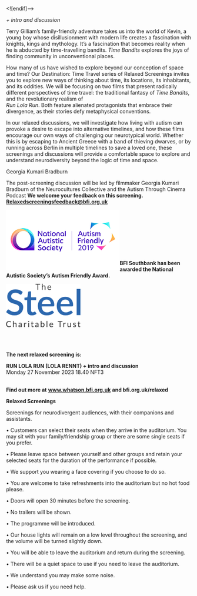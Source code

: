 

<![endif]-->

_+ intro and discussion_

Terry Gilliam’s family-friendly adventure takes us into the world of Kevin, a young boy whose disillusionment with modern life creates a fascination with knights, kings and mythology. It’s a fascination that becomes reality when he is abducted by time-travelling bandits. _Time Bandits_ explores the joys of finding community in unconventional places.

How many of us have wished to explore beyond our conception of space and time? Our Destination: Time Travel series of Relaxed Screenings invites you to explore new ways of thinking about time, its locations, its inhabitants, and its oddities. We will be focusing on two films that present radically different perspectives of time travel: the traditional fantasy of _Time Bandits_, and the revolutionary realism of  
_Run Lola Run_. Both feature alienated protagonists that embrace their divergence, as their stories defy metaphysical conventions.

In our relaxed discussions, we will investigate how living with autism can provoke a desire to escape into alternative timelines, and how these films encourage our own ways of challenging our neurotypical world. Whether this is by escaping to Ancient Greece with a band of thieving dwarves, or by running across Berlin in multiple timelines to save a loved one, these screenings and discussions will provide a comfortable space to explore and understand neurodiversity beyond the logic of time and space.

Georgia Kumari Bradburn

The post-screening discussion will be led by filmmaker Georgia Kumari Bradburn of the Neurocultures Collective and the Autism Through Cinema Podcast
**We welcome your feedback on this screening. Relaxedscreeningsfeedback@bfi.org.uk**


<img style="float: left;" src="/img/autistic_society.png"><br><br><br><br><br><br><br><br>
**BFI Southbank has been awarded the National Autistic Society’s Autism Friendly Award.**

<img style="float: left;" src="/img/steel-charitable-trust-logo-01.jpg" width="40%" height="40%"><br><br><br><br><br><br><br><br><br><br>

**The next relaxed screening is:**  

**RUN LOLA RUN (LOLA RENNT) + intro and discussion**  
Monday 27 November 2023 18.40 NFT3  
<br>


**Find out more at**
**www.whatson.bfi.org.uk**
**and bfi.org.uk/relaxed**


**Relaxed Screenings**

Screenings for neurodivergent audiences, with their companions and assistants.

• Customers can select their seats when they arrive in the auditorium. You may sit with your family/friendship group or there are some single seats if you prefer.

• Please leave space between yourself and other groups and retain your selected seats for the duration of the performance if possible.

• We support you wearing a face covering if you choose to do so.

• You are welcome to take refreshments into the auditorium but no hot food please.

• Doors will open 30 minutes before the screening.

• No trailers will be shown.

• The programme will be introduced.

• Our house lights will remain on a low level throughout the screening, and the volume will be turned slightly down.

• You will be able to leave the auditorium and return during the screening.

• There will be a quiet space to use if you need to leave the auditorium.

• We understand you may make some noise.

• Please ask us if you need help.

<!--stackedit_data:
eyJoaXN0b3J5IjpbMTkzOTk1ODI3MSwtOTIwMTkyMTY1XX0=
-->